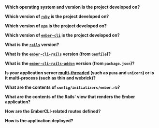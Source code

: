 **Which operating system and version is the project developed on?**

**Which version of [`ruby`](https://www.ruby-lang.org/) is the project developed on?**

**Which version of [`npm`](https://www.npmjs.com/) is the project developed on?**

**Which version of [`ember-cli`](http://ember-cli.com/) is the project developed on?**

**What is the [`rails`](https://github.com/rails/rails) version?**

**What is the [`ember-cli-rails`](https://github.com/thoughtbot/ember-cli-rails) version (from `Gemfile`)?**

**What is the [`ember-cli-rails-addon`](https://github.com/rondale-sc/ember-cli-rails-addon/) version (from `package.json`)?**

**Is your application server [multi-threaded](https://github.com/thoughtbot/ember-cli-rails/commit/ef0a49546a8c2e5fb0a298ba455fba97289065a1) 
(such as `puma` and `unicorn`) or is it multi-process (such as thin and webrick)?**

**What are the contents of `config/initializers/ember.rb`?**

**What are the contents of the Rails' view that renders the Ember application?**

**How are the EmberCLI-related routes defined?**

**How is the application deployed?**
